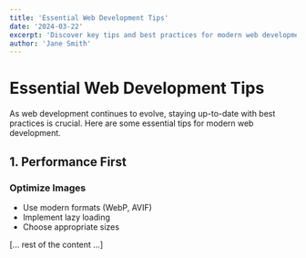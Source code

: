 ```yaml
---
title: 'Essential Web Development Tips'
date: '2024-03-22'
excerpt: 'Discover key tips and best practices for modern web development, from performance to accessibility.'
author: 'Jane Smith'
---
```


# Essential Web Development Tips

As web development continues to evolve, staying up-to-date with best practices is crucial. Here are some essential tips for modern web development.

## 1. Performance First

### Optimize Images
- Use modern formats (WebP, AVIF)
- Implement lazy loading
- Choose appropriate sizes

[... rest of the content ...] 